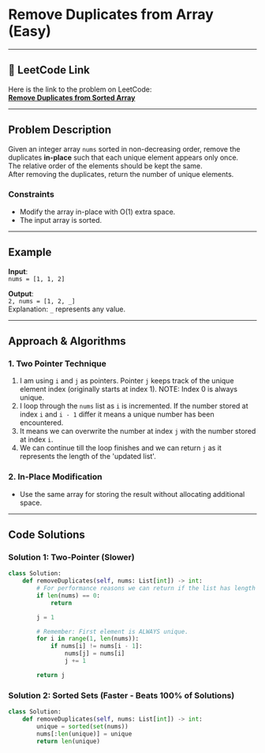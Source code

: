 # Remove Duplicates from Array (Easy)

---

## 🔗 LeetCode Link

Here is the link to the problem on LeetCode:  
[**Remove Duplicates from Sorted Array**](https://leetcode.com/problems/remove-duplicates-from-sorted-array/description/)

---

## Problem Description

Given an integer array `nums` sorted in non-decreasing order, remove the duplicates **in-place** such that each unique element appears only once.  
The relative order of the elements should be kept the same.  
After removing the duplicates, return the number of unique elements.

### Constraints

- Modify the array in-place with O(1) extra space.
- The input array is sorted.

---

## Example

**Input**:  
`nums = [1, 1, 2]`

**Output**:  
`2, nums = [1, 2, _]`  
Explanation: `_` represents any value.

---

## Approach & Algorithms

### 1. Two Pointer Technique

1. I am using `i` and `j` as pointers. Pointer `j` keeps track of the unique element index (originally starts at index 1). NOTE: Index 0 is always unique.
2. I loop through the `nums` list as `i` is incremented. If the number stored at index `i` and `i - 1` differ it means a unique number has been encountered.
3. It means we can overwrite the number at index `j` with the number stored at index `i`.
4. We can continue till the loop finishes and we can return `j` as it represents the length of the 'updated list'.

### 2. In-Place Modification

- Use the same array for storing the result without allocating additional space.

---

## Code Solutions

### Solution 1: Two-Pointer (Slower)

```python
class Solution:
    def removeDuplicates(self, nums: List[int]) -> int:
        # For performance reasons we can return if the list has length 0.
        if len(nums) == 0:
            return

        j = 1

        # Remember: First element is ALWAYS unique.
        for i in range(1, len(nums)):
            if nums[i] != nums[i - 1]:
                nums[j] = nums[i]
                j += 1

        return j
```

### Solution 2: Sorted Sets (Faster - Beats 100% of Solutions)

```python
class Solution:
    def removeDuplicates(self, nums: List[int]) -> int:
        unique = sorted(set(nums))
        nums[:len(unique)] = unique
        return len(unique)
```
